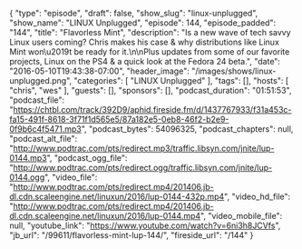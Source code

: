 {
  "type": "episode",
  "draft": false,
  "show_slug": "linux-unplugged",
  "show_name": "LINUX Unplugged",
  "episode": 144,
  "episode_padded": "144",
  "title": "Flavorless Mint",
  "description": "Is a new wave of tech savvy Linux users coming? Chris makes his case & why distributions like Linux Mint won\u2019t be ready for it.\n\nPlus updates from some of our favorite projects, Linux on the PS4 & a quick look at the Fedora 24 beta.",
  "date": "2016-05-10T19:43:38-07:00",
  "header_image": "/images/shows/linux-unplugged.png",
  "categories": [
    "LINUX Unplugged"
  ],
  "tags": [],
  "hosts": [
    "chris",
    "wes"
  ],
  "guests": [],
  "sponsors": [],
  "podcast_duration": "01:51:53",
  "podcast_file": "https://chtbl.com/track/392D9/aphid.fireside.fm/d/1437767933/f31a453c-fa15-491f-8618-3f71f1d565e5/87a182e5-0eb8-46f2-b2e9-0f9b6c4f5471.mp3",
  "podcast_bytes": 54096325,
  "podcast_chapters": null,
  "podcast_alt_file": "http://www.podtrac.com/pts/redirect.mp3/traffic.libsyn.com/jnite/lup-0144.mp3",
  "podcast_ogg_file": "http://www.podtrac.com/pts/redirect.ogg/traffic.libsyn.com/jnite/lup-0144.ogg",
  "video_file": "http://www.podtrac.com/pts/redirect.mp4/201406.jb-dl.cdn.scaleengine.net/linuxun/2016/lup-0144-432p.mp4",
  "video_hd_file": "http://www.podtrac.com/pts/redirect.mp4/201406.jb-dl.cdn.scaleengine.net/linuxun/2016/lup-0144.mp4",
  "video_mobile_file": null,
  "youtube_link": "https://www.youtube.com/watch?v=6ni3h8JCVfs",
  "jb_url": "/99611/flavorless-mint-lup-144/",
  "fireside_url": "/144"
}

